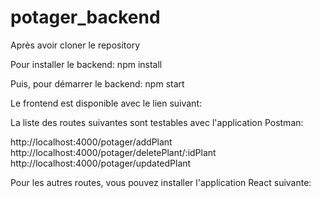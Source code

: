 # potager_backend
Après avoir cloner le repository

Pour installer le backend:
npm install

Puis, pour démarrer le backend:
npm start

Le frontend est disponible avec le lien suivant:


La liste des routes suivantes sont testables avec l'application Postman:

http://localhost:4000/potager/addPlant
http://localhost:4000/potager/deletePlant/:idPlant
http://localhost:4000/potager/updatedPlant

Pour les autres routes, vous pouvez installer l'application React suivante:

